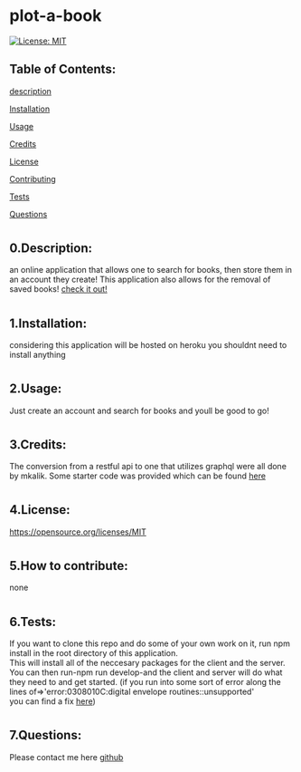 # plot-a-book


[![License: MIT](https://img.shields.io/badge/License-MIT-yellow.svg)](https://opensource.org/licenses/MIT)
## Table of Contents:
[description](#desc)

[Installation](#1)

[Usage](#2)

[Credits](#3)

[License](#4)

[Contributing](#5)

[Tests](#6)

[Questions](#7)

# <a name='desc'></a>
## 0.Description:
an online application that allows one to search for books, then store them in an account they create! This application also allows for the removal of saved books!
[check it out!](https://plot-a-book.herokuapp.com/)
# <a name='1'></a>
## 1.Installation:
considering this application will be hosted on heroku you shouldnt need to install anything
# <a name='2'></a>
## 2.Usage:
Just create an account and search for books and youll be good to go!
# <a name='3'></a>
## 3.Credits:
The conversion from a restful api to one that utilizes graphql were all done by mkalik.
Some starter code was provided which can be found [here](https://github.com/coding-boot-camp/solid-broccoli)
# <a name='4'></a>
## 4.License:
https://opensource.org/licenses/MIT
# <a name='5'></a>
## 5.How to contribute:
none
# <a name='6'></a>
## 6.Tests:
If you want to clone this repo and do some of your own work on it, run npm install in the root directory of this application.\
This will install all of the neccesary packages for the client and the server.
You can then run-npm run develop-and the client and server will do what they need to and get started.
(if you run into some sort of error along the lines of=>'error:0308010C:digital envelope routines::unsupported'\
you can find a fix [here](https://stackoverflow.com/questions/69692842/error-message-error0308010cdigital-envelope-routinesunsupported))
# <a name='7'></a>
## 7.Questions:
Please contact me here [github](https://github.com/mkalik)
